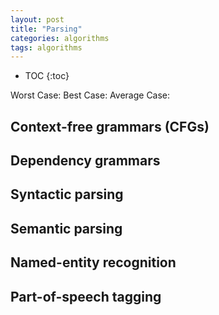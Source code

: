 ```yaml
---
layout: post
title: "Parsing"
categories: algorithms
tags: algorithms
---
```


* TOC
{:toc}

Worst Case: 
Best Case: 
Average Case: 



## Context-free grammars (CFGs)



## Dependency grammars



## Syntactic parsing



## Semantic parsing



## Named-entity recognition



## Part-of-speech tagging


